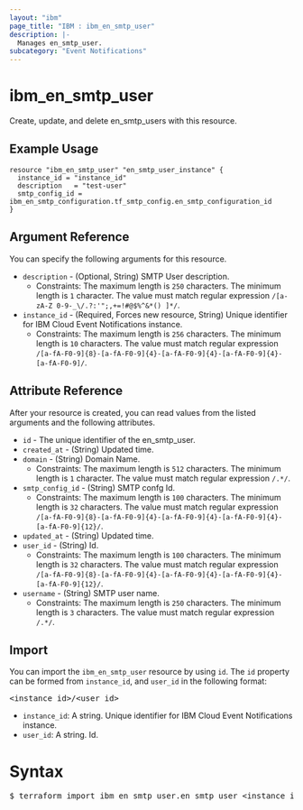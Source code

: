 ```yaml
---
layout: "ibm"
page_title: "IBM : ibm_en_smtp_user"
description: |-
  Manages en_smtp_user.
subcategory: "Event Notifications"
---
```


# ibm_en_smtp_user

Create, update, and delete en_smtp_users with this resource.

## Example Usage

```hcl
resource "ibm_en_smtp_user" "en_smtp_user_instance" {
  instance_id = "instance_id"
  description   = "test-user"
  smtp_config_id = ibm_en_smtp_configuration.tf_smtp_config.en_smtp_configuration_id
}
```

## Argument Reference

You can specify the following arguments for this resource.

* `description` - (Optional, String) SMTP User description.
  * Constraints: The maximum length is `250` characters. The minimum length is `1` character. The value must match regular expression `/[a-zA-Z 0-9-_\/.?:'";,+=!#@$%^&*() ]*/`.
* `instance_id` - (Required, Forces new resource, String) Unique identifier for IBM Cloud Event Notifications instance.
  * Constraints: The maximum length is `256` characters. The minimum length is `10` characters. The value must match regular expression `/[a-fA-F0-9]{8}-[a-fA-F0-9]{4}-[a-fA-F0-9]{4}-[a-fA-F0-9]{4}-[a-fA-F0-9]/`.

## Attribute Reference

After your resource is created, you can read values from the listed arguments and the following attributes.

* `id` - The unique identifier of the en_smtp_user.
* `created_at` - (String) Updated time.
* `domain` - (String) Domain Name.
  * Constraints: The maximum length is `512` characters. The minimum length is `1` character. The value must match regular expression `/.*/`.
* `smtp_config_id` - (String) SMTP confg Id.
  * Constraints: The maximum length is `100` characters. The minimum length is `32` characters. The value must match regular expression `/[a-fA-F0-9]{8}-[a-fA-F0-9]{4}-[a-fA-F0-9]{4}-[a-fA-F0-9]{4}-[a-fA-F0-9]{12}/`.
* `updated_at` - (String) Updated time.
* `user_id` - (String) Id.
  * Constraints: The maximum length is `100` characters. The minimum length is `32` characters. The value must match regular expression `/[a-fA-F0-9]{8}-[a-fA-F0-9]{4}-[a-fA-F0-9]{4}-[a-fA-F0-9]{4}-[a-fA-F0-9]{12}/`.
* `username` - (String) SMTP user name.
  * Constraints: The maximum length is `250` characters. The minimum length is `3` characters. The value must match regular expression `/.*/`.


## Import

You can import the `ibm_en_smtp_user` resource by using `id`.
The `id` property can be formed from `instance_id`, and `user_id` in the following format:

<pre>
&lt;instance_id&gt;/&lt;user_id&gt;
</pre>
* `instance_id`: A string. Unique identifier for IBM Cloud Event Notifications instance.
* `user_id`: A string. Id.

# Syntax
<pre>
$ terraform import ibm_en_smtp_user.en_smtp_user &lt;instance_id&gt;/&lt;user_id&gt;
</pre>
